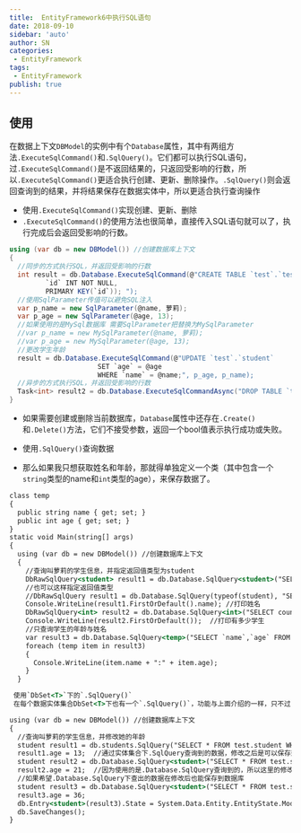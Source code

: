 ```yaml
---
title:  EntityFramework6中执行SQL语句
date: 2018-09-10
sidebar: 'auto'
author: SN
categories:
 - EntityFramework
tags:
 - EntityFramework
publish: true
---
```


## 使用

在数据上下文`DBModel`的实例中有个`Database`属性，其中有两组方法`.ExecuteSqlCommand()`和`.SqlQuery()`。它们都可以执行SQL语句，过`.ExecuteSqlCommand()`是不返回结果的，只返回受影响的行数，所以`.ExecuteSqlCommand()`更适合执行创建、更新、删除操作。`.SqlQuery()`则会返回查询到的结果，并将结果保存在数据实体中，所以更适合执行查询操作



- 使用`.ExecuteSqlCommand()`实现创建、更新、删除
- `.ExecuteSqlCommand()`的使用方法也很简单，直接传入SQL语句就可以了，执行完成后会返回受影响的行数。

```csharp
using (var db = new DBModel()) //创建数据库上下文
{
  //同步的方式执行SQL，并返回受影响的行数
  int result = db.Database.ExecuteSqlCommand(@"CREATE TABLE `test`.`test` (
         `id` INT NOT NULL,
         PRIMARY KEY(`id`)); ");
  //使用SqlParameter传值可以避免SQL注入
  var p_name = new SqlParameter(@name, 萝莉);
  var p_age = new SqlParameter(@age, 13);
  //如果使用的是MySql数据库 需要SqlParameter把替换为MySqlParameter
  //var p_name = new MySqlParameter(@name, 萝莉);
  //var p_age = new MySqlParameter(@age, 13);
  //更改学生年龄
  result = db.Database.ExecuteSqlCommand(@"UPDATE `test`.`student`
                      SET `age` = @age
                      WHERE `name` = @name;", p_age, p_name);
  //异步的方式执行SQL，并返回受影响的行数
  Task<int> result2 = db.Database.ExecuteSqlCommandAsync("DROP TABLE `test`.`test`;");
}

```


- 如果需要创建或删除当前数据库，`Database`属性中还存在`.Create()` 和`.Delete()`方法，它们不接受参数，返回一个bool值表示执行成功或失败。

- 使用`.SqlQuery()`查询数据

- 那么如果我只想获取姓名和年龄，那就得单独定义一个类（其中包含一个`string`类型的name和`int`类型的age），来保存数据了。

```asp
class temp
{
  public string name { get; set; }
  public int age { get; set; }
}
static void Main(string[] args)
{
  using (var db = new DBModel()) //创建数据库上下文
  {
    //查询叫萝莉的学生信息，并指定返回值类型为student
    DbRawSqlQuery<student> result1 = db.Database.SqlQuery<student>("SELECT * FROM test.student WHERE name = '萝莉'");
    //也可以这样指定返回值类型
    //DbRawSqlQuery result1 = db.Database.SqlQuery(typeof(student), "SELECT * FROM test.student WHERE name = '萝莉'");
    Console.WriteLine(result1.FirstOrDefault().name); //打印姓名
    DbRawSqlQuery<int> result2 = db.Database.SqlQuery<int>("SELECT count(*) FROM test.student");
    Console.WriteLine(result2.FirstOrDefault());  //打印有多少学生
    //只查询学生的年龄与姓名
    var result3 = db.Database.SqlQuery<temp>("SELECT `name`,`age` FROM test.student;");
    foreach (temp item in result3)
    {
      Console.WriteLine(item.name + ":" + item.age);
    }
  }
```







```asp
 使用`DbSet<T>`下的`.SqlQuery()`
 在每个数据实体集合DbSet<T>下也有一个`.SqlQuery()`，功能与上面介绍的一样，只不过`DbSet<T>`下的`.SqlQuery()`只能返回`DbSet<T>`中包含的类型。但`DbSet<T>`下的`.SqlQuery()`在返回数据的同时还会让数据库上下文（`DBModel`）跟踪返回数据的状态，如果返回的数据发生了修改，就可以使用.SaveChanges()将结果直接保存回数据库。而`.Database.SqlQuery()`查出的结果则是做不到的。

using (var db = new DBModel()) //创建数据库上下文
{
  //查询叫萝莉的学生信息，并修改她的年龄
  student result1 = db.students.SqlQuery("SELECT * FROM test.student WHERE name = '萝莉'").FirstOrDefault();
  result1.age = 13;  //通过实体集合下.SqlQuery查询到的数据，修改之后是可以保存到数据库的
  student result2 = db.Database.SqlQuery<student>("SELECT * FROM test.student WHERE name = '旺财'").FirstOrDefault();
  result2.age = 21;  //因为使用的是.Database.SqlQuery查询到的，所以这里的修改不会保存到数据库
  //如果希望.Database.SqlQuery下查出的数据在修改后也能保存到数据库
  student result3 = db.Database.SqlQuery<student>("SELECT * FROM test.student WHERE name = '小明'").FirstOrDefault();
  result3.age = 36;
  db.Entry<student>(result3).State = System.Data.Entity.EntityState.Modified; //通知数据上下文，这条记录也被修改了
  db.SaveChanges();
}
```
